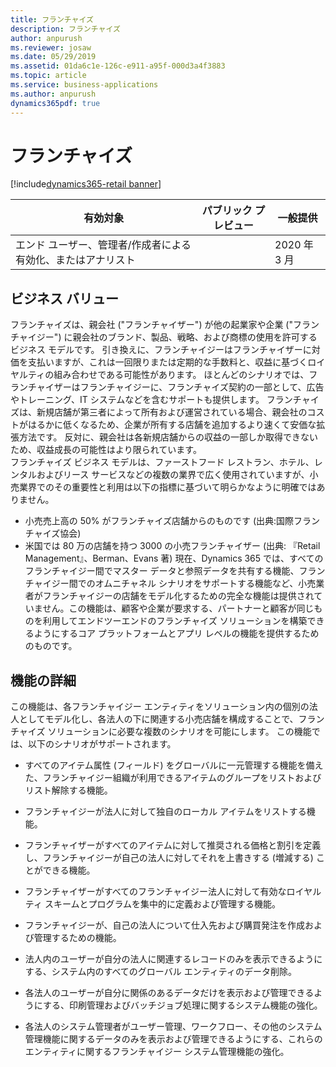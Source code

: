 ```yaml
---
title: フランチャイズ
description: フランチャイズ
author: anpurush
ms.reviewer: josaw
ms.date: 05/29/2019
ms.assetid: 01da6c1e-126c-e911-a95f-000d3a4f3883
ms.topic: article
ms.service: business-applications
ms.author: anpurush
dynamics365pdf: true
---
```

# <a name="franchising"></a>フランチャイズ
[!include[dynamics365-retail banner](../includes/dynamics365-retail.md)]

| 有効対象    |  パブリック プレビュー | 一般提供 | 
| ---------- | ---------- |---------- |
|エンド ユーザー、管理者/作成者による有効化、またはアナリスト|| 2020 年 3 月|


## <a name="business-value"></a>ビジネス バリュー
<!-- bv start -->
フランチャイズは、親会社 ("フランチャイザー") が他の起業家や企業 ("フランチャイジー") に親会社のブランド、製品、戦略、および商標の使用を許可するビジネス モデルです。 引き換えに、フランチャイジーはフランチャイザーに対価を支払いますが、これは一回限りまたは定期的な手数料と、収益に基づくロイヤルティの組み合わせである可能性があります。 ほとんどのシナリオでは、フランチャイザーはフランチャイジーに、フランチャイズ契約の一部として、広告やトレーニング、IT システムなどを含むサポートも提供します。 フランチャイズは、新規店舗が第三者によって所有および運営されている場合、親会社のコストがはるかに低くなるため、企業が所有する店舗を追加するより速くて安価な拡張方法です。 反対に、親会社は各新規店舗からの収益の一部しか取得できないため、収益成長の可能性はより限られています。  
フランチャイズ ビジネス モデルは、ファーストフード レストラン、ホテル、レンタルおよびリース サービスなどの複数の業界で広く使用されていますが、小売業界でのその重要性と利用は以下の指標に基づいて明らかなように明確ではありません。

-   小売売上高の 50% がフランチャイズ店舗からのものです (出典:国際フランチャイズ協会)
-   米国では 80 万の店舗を持つ 3000 の小売フランチャイザー (出典: 『Retail Management』、Berman、Evans 著) 現在、Dynamics 365 では、すべてのフランチャイジー間でマスター データと参照データを共有する機能、フランチャイジー間でのオムニチャネル シナリオをサポートする機能など、小売業者がフランチャイジーの店舗をモデル化するための完全な機能は提供されていません。この機能は、顧客や企業が要求する、パートナーと顧客が同じものを利用してエンドツーエンドのフランチャイズ ソリューションを構築できるようにするコア プラットフォームとアプリ レベルの機能を提供するためのものです。 
<!-- bv end -->



## <a name="feature-details"></a>機能の詳細
<!--feature detail start -->
この機能は、各フランチャイジー エンティティをソリューション内の個別の法人としてモデル化し、各法人の下に関連する小売店舗を構成することで、フランチャイズ ソリューションに必要な複数のシナリオを可能にします。 この機能では、以下のシナリオがサポートされます。

- すべてのアイテム属性 (フィールド) をグローバルに一元管理する機能を備えた、フランチャイジー組織が利用できるアイテムのグループをリストおよびリスト解除する機能。

- フランチャイジーが法人に対して独自のローカル アイテムをリストする機能。

- フランチャイザーがすべてのアイテムに対して推奨される価格と割引を定義し、フランチャイジーが自己の法人に対してそれを上書きする (増減する) ことができる機能。

- フランチャイザーがすべてのフランチャイジー法人に対して有効なロイヤルティ スキームとプログラムを集中的に定義および管理する機能。

- フランチャイジーが、自己の法人について仕入先および購買発注を作成および管理するための機能。

- 法人内のユーザーが自分の法人に関連するレコードのみを表示できるようにする、システム内のすべてのグローバル エンティティのデータ削除。

- 各法人のユーザーが自分に関係のあるデータだけを表示および管理できるようにする、印刷管理およびバッチジョブ処理に関するシステム機能の強化。

- 各法人のシステム管理者がユーザー管理、ワークフロー、その他のシステム管理機能に関するデータのみを表示および管理できるようにする、これらのエンティティに関するフランチャイジー システム管理機能の強化。
<!--feature detail end -->











